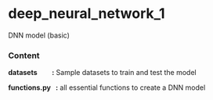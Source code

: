 # deep_neural_network_1
DNN model (basic) 

### Content
**datasets &nbsp;&nbsp;&nbsp;&nbsp;&nbsp;&nbsp;&nbsp; :** Sample datasets to train and test the model

**functions.py &nbsp; :** all essential functions to create a DNN model

